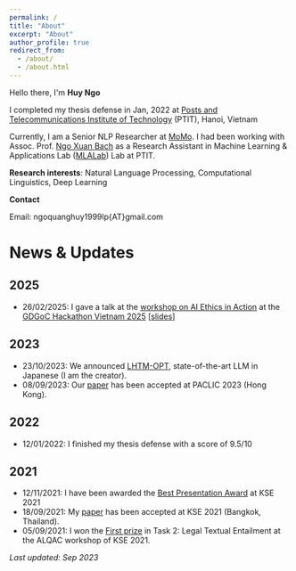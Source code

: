 ```yaml
---
permalink: /
title: "About"
excerpt: "About"
author_profile: true
redirect_from: 
  - /about/
  - /about.html
---
```


Hello there, I'm **Huy Ngo**

I completed my thesis defense in Jan, 2022 at [Posts and Telecommunications Institute of Technology](https://portal.ptit.edu.vn/) (PTIT), Hanoi, Vietnam

Currently, I am a Senior NLP Researcher at [MoMo](https://momo.vn/). I had been working with Assoc. Prof. [Ngo Xuan Bach](https://sites.google.com/site/nxbachcs/) as a Research Assistant in Machine Learning & Applications Lab ([MLALab](https://mlalab.ptit.edu.vn/))  Lab at PTIT.

**Research interests**: Natural Language Processing, Computational Linguistics, Deep Learning

**Contact**

Email: ngoquanghuy1999lp{AT}gmail.com

News & Updates
=====
## 2025
- 26/02/2025: I gave a talk at the [workshop on AI Ethics in Action](https://www.facebook.com/share/p/18rXmKgYdL/) at the [GDGoC Hackathon Vietnam 2025](https://gdg.community.dev/gdg-on-campus-hanoi-university-of-science-technology-hanoi-vietnam/) [[slides](https://docs.google.com/presentation/d/1crw76KZrzS01gOH5TiQ2OWcs0GAp3OcX_tY7AiaJoqg/edit?usp=sharing)]

## 2023
- 23/10/2023: We announced [LHTM-OPT](https://alt.ai/news_en/alt-announces-lhtm-opt-a-lightweight-high-accuracy-large-language-modelthe-model-achieved-the-highest-score-in-the-rakuda-benchmark-for-japanese-llms-making-it-the-most-accurate-commercial-private/), state-of-the-art LLM in Japanese (I am the creator).
- 08/09/2023: Our [paper](https://aclanthology.org/2023.paclic-1.67/) has been accepted at PACLIC 2023 (Hong Kong).

## 2022
- 12/01/2022: I finished my thesis defense with a score of 9.5/10

## 2021
- 12/11/2021: I have been awarded the [Best Presentation Award](/files/KSE2021_Best_Presentation_13.pdf) at KSE 2021
- 18/09/2021: My [paper](https://ieeexplore.ieee.org/document/9648636) has been accepted at KSE 2021 (Bangkok, Thailand). 
- 05/09/2021: I won the [First prize](/files/ALQAC2021_AimeLaw.pdf) in Task 2: Legal Textual Entailment at the ALQAC workshop of KSE 2021.

_Last updated: Sep 2023_
